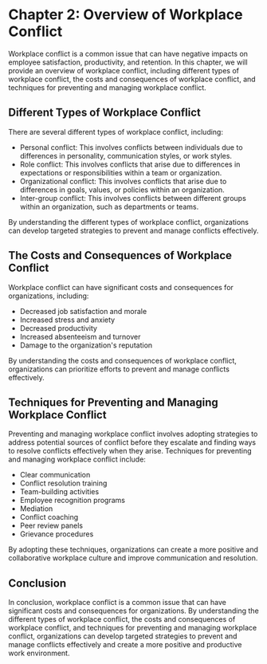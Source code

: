 Chapter 2: Overview of Workplace Conflict
=========================================

Workplace conflict is a common issue that can have negative impacts on employee satisfaction, productivity, and retention. In this chapter, we will provide an overview of workplace conflict, including different types of workplace conflict, the costs and consequences of workplace conflict, and techniques for preventing and managing workplace conflict.

Different Types of Workplace Conflict
-------------------------------------

There are several different types of workplace conflict, including:

* Personal conflict: This involves conflicts between individuals due to differences in personality, communication styles, or work styles.
* Role conflict: This involves conflicts that arise due to differences in expectations or responsibilities within a team or organization.
* Organizational conflict: This involves conflicts that arise due to differences in goals, values, or policies within an organization.
* Inter-group conflict: This involves conflicts between different groups within an organization, such as departments or teams.

By understanding the different types of workplace conflict, organizations can develop targeted strategies to prevent and manage conflicts effectively.

The Costs and Consequences of Workplace Conflict
------------------------------------------------

Workplace conflict can have significant costs and consequences for organizations, including:

* Decreased job satisfaction and morale
* Increased stress and anxiety
* Decreased productivity
* Increased absenteeism and turnover
* Damage to the organization's reputation

By understanding the costs and consequences of workplace conflict, organizations can prioritize efforts to prevent and manage conflicts effectively.

Techniques for Preventing and Managing Workplace Conflict
---------------------------------------------------------

Preventing and managing workplace conflict involves adopting strategies to address potential sources of conflict before they escalate and finding ways to resolve conflicts effectively when they arise. Techniques for preventing and managing workplace conflict include:

* Clear communication
* Conflict resolution training
* Team-building activities
* Employee recognition programs
* Mediation
* Conflict coaching
* Peer review panels
* Grievance procedures

By adopting these techniques, organizations can create a more positive and collaborative workplace culture and improve communication and resolution.

Conclusion
----------

In conclusion, workplace conflict is a common issue that can have significant costs and consequences for organizations. By understanding the different types of workplace conflict, the costs and consequences of workplace conflict, and techniques for preventing and managing workplace conflict, organizations can develop targeted strategies to prevent and manage conflicts effectively and create a more positive and productive work environment.
